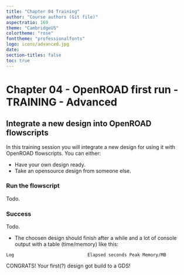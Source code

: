 ```yaml
---
title: "Chapter 04 Training"
author: "Course authors (Git file)"
aspectratio: 169
theme: "CambridgeUS"
colortheme: "rose"
fonttheme: "professionalfonts"
logo: icons/advanced.jpg
date:
section-titles: false
toc: true
---
```


# Chapter 04 - OpenROAD first run - TRAINING - Advanced

## Integrate a new design into OpenROAD flowscripts

In this training session you will integrate a new design for using it with OpenROAD flowscripts.
You can either:
* Have your own design ready.
* Take an opensource design from someone else.

### Run the flowscript
Todo.

### Success
Todo.
* The choosen design should finish after a while and a lot of console output with a table (time/memory) like this:
```
Log                            Elapsed seconds Peak Memory/MB

``` 

CONGRATS! Your first(?) design got build to a GDS!